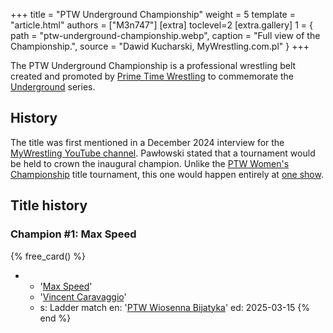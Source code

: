 +++
title = "PTW Underground Championship"
weight = 5
template = "article.html"
authors = ["M3n747"]
[extra]
toclevel=2
[extra.gallery]
1 = { path = "ptw-underground-championship.webp", caption = "Full view of the Championship.", source = "Dawid Kucharski, MyWrestling.com.pl" }
+++

The PTW Underground Championship is a professional wrestling belt created and promoted by [Prime Time Wrestling](@/o/ptw.md) to commemorate the [Underground](@/e/underground.md) series.

<!-- more -->

## History

The title was first mentioned in a December 2024 interview for the [MyWrestling YouTube channel][pawłowski-my-wrestling-live]. Pawłowski stated that a tournament would be held to crown the inaugural champion. Unlike the [PTW Women's Championship](@/c/ptw-womens-championship.md) title tournament, this one would happen entirely at [one show](@/e/ptw/2025-02-15-ptw-wrestlingowe-walentynki.md).

## Title history

### Champion #1: Max Speed

{% free_card() %}
- - '[Max Speed](@/w/max-speed.md)'
  - '[Vincent Caravaggio](@/w/vincent-caravaggio.md)'
  - s: Ladder match
    en: '[PTW Wiosenna Bijatyka](@/e/ptw/2025-03-15-ptw-wiosenna-bijatyka.md)'
    ed: 2025-03-15
{% end %}

[pawłowski-my-wrestling-live]: https://www.youtube.com/watch?v=D4kwKCFbY9c

